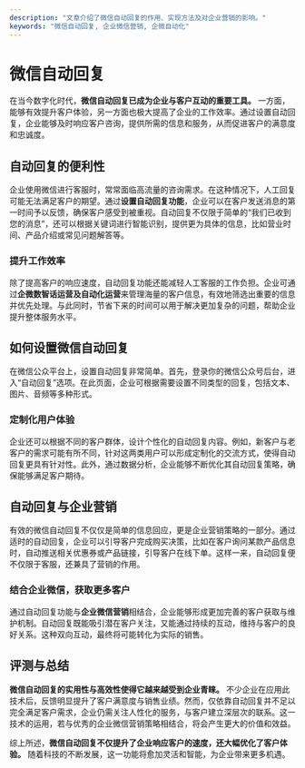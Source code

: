 ```yaml
---
description: "文章介绍了微信自动回复的作用、实现方法及对企业营销的影响。"
keywords: "微信自动回复, 企业微信营销, 企微自动化"
---
```

# 微信自动回复

在当今数字化时代，**微信自动回复已成为企业与客户互动的重要工具。** 一方面，能够有效提升客户体验，另一方面也极大提高了企业的工作效率。通过设置自动回复，企业能够及时响应客户咨询，提供所需的信息和服务，从而促进客户的满意度和忠诚度。

## 自动回复的便利性

企业使用微信进行客服时，常常面临高流量的咨询需求。在这种情况下，人工回复可能无法满足客户的期望。通过**设置自动回复功能**，企业可以在客户发送消息的第一时间予以反馈，确保客户感受到被重视。自动回复不仅限于简单的“我们已收到您的消息”，还可以根据关键词进行智能识别，提供更为具体的信息，比如营业时间、产品介绍或常见问题解答等。

### 提升工作效率

除了提高客户的响应速度，自动回复功能还能减轻人工客服的工作负担。企业可通过**企微数智话运营及自动化运营**来管理海量的客户信息，有效地筛选出重要的信息并优先处理。与此同时，节省下来的时间可以用于解决更加复杂的问题，帮助企业提升整体服务水平。

## 如何设置微信自动回复

在微信公众平台上，设置自动回复非常简单。首先，登录你的微信公众号后台，进入“自动回复”选项。在此页面，企业可根据需要设置不同类型的回复，包括文本、图片、音频等多种形式。

### 定制化用户体验

企业还可以根据不同的客户群体，设计个性化的自动回复内容。例如，新客户与老客户的需求可能有所不同，针对这两类用户可以形成定制化的交流方式，使得自动回复更具有针对性。此外，通过数据分析，企业能够不断优化其自动回复策略，确保能够满足客户期待。

## 自动回复与企业营销

有效的微信自动回复不仅仅是简单的信息回应，更是企业营销策略的一部分。通过适时的自动回复，企业可以引导客户完成购买决策，比如在客户询问某款产品信息时，自动推送相关优惠券或产品链接，引导客户在线下单。这样一来，自动回复便不仅限于客服，还兼具了营销的作用。

### 结合企业微信，获取更多客户

通过自动回复功能与**企业微信营销**相结合，企业能够形成更加完善的客户获取与维护机制。自动回复既能吸引潜在客户关注，又能通过持续的互动，维持与客户的良好关系。这种双向互动，最终将可能转化为实际的销售。

## 评测与总结

**微信自动回复的实用性与高效性使得它越来越受到企业青睐。** 不少企业在应用此技术后，反馈明显提升了客户满意度与销售业绩。然而，仅依靠自动回复并不足以完全满足客户需求，企业仍需关注人性化的服务，与客户建立深层次的联系。这一技术的运用，若与优秀的企业微信营销策略相结合，将会产生更大的价值和效益。

综上所述，**微信自动回复不仅提升了企业响应客户的速度，还大幅优化了客户体验。** 随着科技的不断发展，这一功能将愈加灵活和智能，为企业带来更多机遇。
